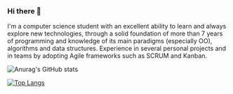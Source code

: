 ### Hi there 👋

I'm a computer science student with an
excellent ability to learn and always
explore new technologies, through a
solid foundation of more than 7
years of programming and knowledge
of its main paradigms (especially
OO), algorithms and data structures.
Experience in several personal
projects and in teams by adopting
Agile frameworks such as SCRUM
and Kanban.

![Anurag's GitHub stats](https://github-readme-stats.vercel.app/api?username=AntonioMarini&show_icons=true&theme=synthwave)


[![Top Langs](https://github-readme-stats.vercel.app/api/top-langs/?username=AntonioMarini&layout=compact)](https://github.com/anuraghazra/github-readme-stats)



<!--
**AntonioMarini/AntonioMarini** is a ✨ _special_ ✨ repository because its `README.md` (this file) appears on your GitHub profile.

Here are some ideas to get you started:

- 🔭 I’m currently working on ...
- 🌱 I’m currently learning ...
- 👯 I’m looking to collaborate on ...
- 🤔 I’m looking for help with ...
- 💬 Ask me about ...
- 📫 How to reach me: ...
- 😄 Pronouns: ...
- ⚡ Fun fact: ...
-->
